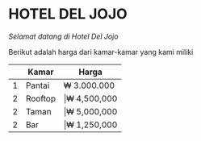 # HOTEL DEL JOJO

*Selamat datang di Hotel Del Jojo*

Berikut adalah harga dari kamar-kamar yang kami miliki

|| Kamar     | Harga |
|--| ---      | --- |
|1| Pantai |₩ 3.000.000|
|2| Rooftop    | \|₩ 4,500,000|
|2| Taman     | \|₩ 5,000,000|
|2| Bar     | \|₩ 1,250,000|
